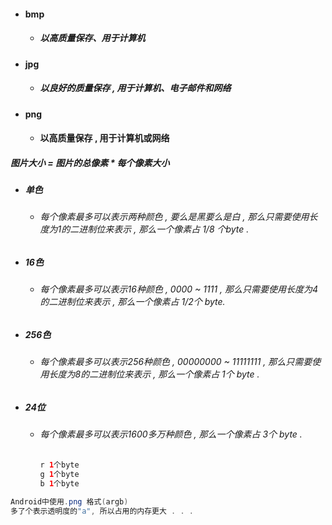 * #### bmp

  * ##### 以高质量保存、用于计算机
* #### jpg

  * ##### 以良好的质量保存 , 用于计算机、电子邮件和网络
* #### png

  * #### 以高质量保存 , 用于计算机或网络

##### 图片大小 = 图片的总像素 \* 每个像素大小

* ##### 单色

  * ###### 每个像素最多可以表示两种颜色 , 要么是黑要么是白 , 那么只需要使用长度为1的二进制位来表示 , 那么一个像素占 1/8 个byte .
* ##### 16色

  * ###### 每个像素最多可以表示16种颜色 , 0000 ~ 1111 , 那么只需要使用长度为4的二进制位来表示 , 那么一个像素占 1/2个 byte.
* ##### 256色

  * ###### 每个像素最多可以表示256种颜色 , 00000000 ~ 11111111 , 那么只需要使用长度为8的二进制位来表示 , 那么一个像素占 1个 byte .
* ##### 24位

  * ###### 每个像素最多可以表示1600多万种颜色 , 那么一个像素占 3个 byte .

    ```java
    r 1个byte
    g 1个byte
    b 1个byte
    ```

```java
Android中使用.png 格式(argb)
多了个表示透明度的"a", 所以占用的内存更大 . . .
```



